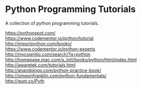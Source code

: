 # Python Programming Tutorials
A collection of python programming tutorials. 

https://pythonspot.com/ <br>
https://www.codementor.io/python/tutorial <br>
http://importpython.com/books/ <br>
https://www.codementor.io/python-experts <br> 
http://mycognitio.com/search/?q=python <br>
http://homepage.mac.com/s_lott/books/python/html/index.html <br>
http://awaretek.com/tutorials.html <br>
http://anandology.com/python-practice-book/ <br>
http://simeonfranklin.com/python-fundamentals/ <br>
http://gum.co/Pyth <br>
